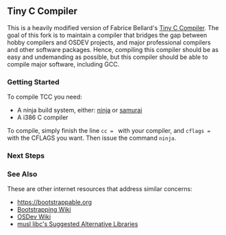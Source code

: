 ## Tiny C Compiler

This is a heavily modified version of Fabrice Bellard's
[Tiny C Compiler](https://bellard.org/tcc/). The goal of this fork is to
maintain a compiler that bridges the gap between hobby compilers and OSDEV
projects, and major professional compilers and other software packages. Hence,
compiling this compiler should be as easy and undemanding as possible, but this
compiler should be able to compile major software, including GCC.

### Getting Started

To compile TCC you need:

 - A ninja build system, either: [ninja](https://github.com/ninja-build/ninja)
   or [samurai](https://github.com/michaelforney/samurai)
 - A i386 C compiler

To compile, simply finish the line `cc = ` with your compiler, and `cflags = ` 
with the CFLAGS you want. Then issue the command `ninja`.

### Next Steps

### See Also

These are other internet resources that address similar concerns:

 - https://bootstrappable.org
 - [Bootstrapping Wiki](https://bootstrapping.miraheze.org/wiki/Main_Page)
 - [OSDev Wiki](https://wiki.osdev.org/Main_Page)
 - [musl libc's Suggested Alternative Libraries](https://wiki.musl-libc.org/alternatives.html)

